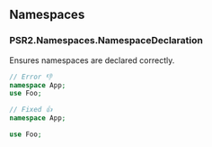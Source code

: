 ## Namespaces

### PSR2.Namespaces.NamespaceDeclaration

Ensures namespaces are declared correctly.

```php
// Error 👎
namespace App;
use Foo;

// Fixed 👍
namespace App;

use Foo;
```
